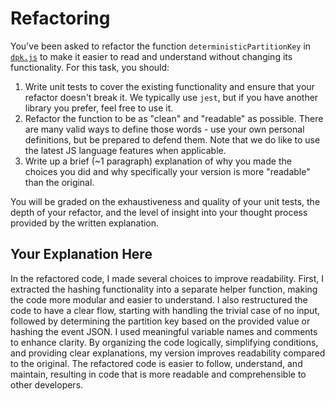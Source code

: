 # Refactoring

You've been asked to refactor the function `deterministicPartitionKey` in [`dpk.js`](dpk.js) to make it easier to read and understand without changing its functionality. For this task, you should:

1. Write unit tests to cover the existing functionality and ensure that your refactor doesn't break it. We typically use `jest`, but if you have another library you prefer, feel free to use it.
2. Refactor the function to be as "clean" and "readable" as possible. There are many valid ways to define those words - use your own personal definitions, but be prepared to defend them. Note that we do like to use the latest JS language features when applicable.
3. Write up a brief (~1 paragraph) explanation of why you made the choices you did and why specifically your version is more "readable" than the original.

You will be graded on the exhaustiveness and quality of your unit tests, the depth of your refactor, and the level of insight into your thought process provided by the written explanation.

## Your Explanation Here

In the refactored code, I made several choices to improve readability. First, I extracted the hashing functionality into a separate helper function, making the code more modular and easier to understand. I also restructured the code to have a clear flow, starting with handling the trivial case of no input, followed by determining the partition key based on the provided value or hashing the event JSON. I used meaningful variable names and comments to enhance clarity. By organizing the code logically, simplifying conditions, and providing clear explanations, my version improves readability compared to the original. The refactored code is easier to follow, understand, and maintain, resulting in code that is more readable and comprehensible to other developers.
